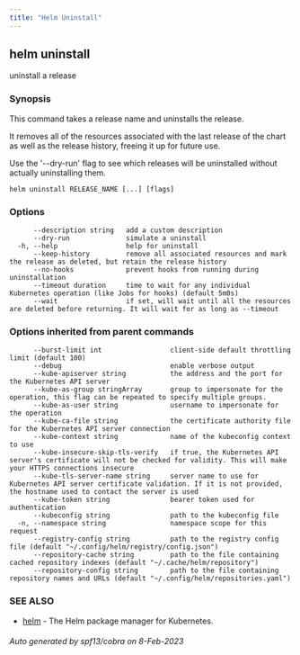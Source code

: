 ```yaml
---
title: "Helm Uninstall"
---
```


## helm uninstall

uninstall a release

### Synopsis


This command takes a release name and uninstalls the release.

It removes all of the resources associated with the last release of the chart
as well as the release history, freeing it up for future use.

Use the '--dry-run' flag to see which releases will be uninstalled without actually
uninstalling them.


```
helm uninstall RELEASE_NAME [...] [flags]
```

### Options

```
      --description string   add a custom description
      --dry-run              simulate a uninstall
  -h, --help                 help for uninstall
      --keep-history         remove all associated resources and mark the release as deleted, but retain the release history
      --no-hooks             prevent hooks from running during uninstallation
      --timeout duration     time to wait for any individual Kubernetes operation (like Jobs for hooks) (default 5m0s)
      --wait                 if set, will wait until all the resources are deleted before returning. It will wait for as long as --timeout
```

### Options inherited from parent commands

```
      --burst-limit int                 client-side default throttling limit (default 100)
      --debug                           enable verbose output
      --kube-apiserver string           the address and the port for the Kubernetes API server
      --kube-as-group stringArray       group to impersonate for the operation, this flag can be repeated to specify multiple groups.
      --kube-as-user string             username to impersonate for the operation
      --kube-ca-file string             the certificate authority file for the Kubernetes API server connection
      --kube-context string             name of the kubeconfig context to use
      --kube-insecure-skip-tls-verify   if true, the Kubernetes API server's certificate will not be checked for validity. This will make your HTTPS connections insecure
      --kube-tls-server-name string     server name to use for Kubernetes API server certificate validation. If it is not provided, the hostname used to contact the server is used
      --kube-token string               bearer token used for authentication
      --kubeconfig string               path to the kubeconfig file
  -n, --namespace string                namespace scope for this request
      --registry-config string          path to the registry config file (default "~/.config/helm/registry/config.json")
      --repository-cache string         path to the file containing cached repository indexes (default "~/.cache/helm/repository")
      --repository-config string        path to the file containing repository names and URLs (default "~/.config/helm/repositories.yaml")
```

### SEE ALSO

* [helm](helm.md)	 - The Helm package manager for Kubernetes.

###### Auto generated by spf13/cobra on 8-Feb-2023

